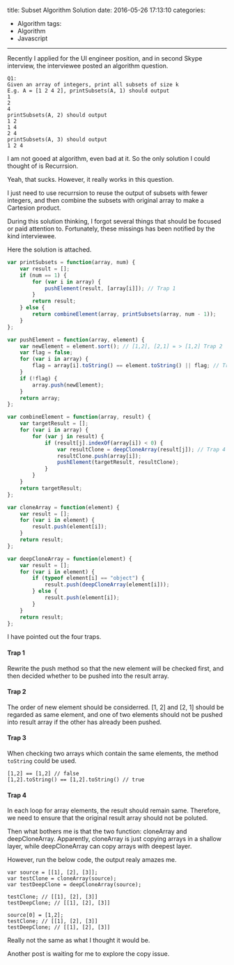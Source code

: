 title: Subset Algorithm Solution
date: 2016-05-26 17:13:10
categories:
- Algorithm
tags:
- Algorithm
- Javascript
---

Recently I applied for the UI engineer position, and in second Skype interview, the interviewee posted an algorithm question.

    Q1:
    Given an array of integers, print all subsets of size k
    E.g. A = [1 2 4 2], printSubsets(A, 1) should output
    1
    2
    4
    printSubsets(A, 2) should output
    1 2
    1 4
    2 4
    printSubsets(A, 3) should output
    1 2 4

<!--more-->

I am not gooed at algorithm, even bad at it. So the only solution I could thought of is Recurrsion.

Yeah, that sucks. However, it really works in this question.

I just need to use recurrsion to reuse the output of subsets with fewer integers, and then combine the subsets with original array to make a Cartesion product.

During this solution thinking, I forgot several things that should be focused or paid attention to. Fortunately, these missings has been notified by the kind interviewee.

Here the solution is attached.

```javascript
var printSubsets = function(array, num) {
    var result = [];
    if (num == 1) {
        for (var i in array) {
            pushElement(result, [array[i]]); // Trap 1
        }
        return result;
    } else {
        return combineElement(array, printSubsets(array, num - 1));
    }
};

var pushElement = function(array, element) {
    var newElement = element.sort(); // [1,2], [2,1] = > [1,2] Trap 2
    var flag = false;
    for (var i in array) {
        flag = array[i].toString() == element.toString() || flag; // Trap 3
    }
    if (!flag) {
        array.push(newElement);
    }
    return array;
};

var combineElement = function(array, result) {
    var targetResult = [];
    for (var i in array) {
        for (var j in result) {
            if (result[j].indexOf(array[i]) < 0) {
                var resultClone = deepCloneArray(result[j]); // Trap 4
                resultClone.push(array[i]);
                pushElement(targetResult, resultClone);
            }
        }
    }
    return targetResult;
};

var cloneArray = function(element) {
    var result = [];
    for (var i in element) {
        result.push(element[i]);
    }
    return result;
};

var deepCloneArray = function(element) {
    var result = [];
    for (var i in element) {
        if (typeof element[i] == "object") {
            result.push(deepCloneArray(element[i]));
        } else {
            result.push(element[i]);
        }
    }
    return result;
};
```

I have pointed out the four traps.

#### Trap 1

Rewrite the push method so that the new element will be checked first, and then decided whether to be pushed into the result array.

#### Trap 2

The order of new element should be considerred. [1, 2] and [2, 1] should be regarded as same element, and one of two elements should not be pushed into result array if the other has already been pushed.

#### Trap 3

When checking two arrays which contain the same elements, the method `toString` could be used.

    [1,2] == [1,2] // false
    [1,2].toString() == [1,2].toString() // true

#### Trap 4

In each loop for array elements, the result should remain same. Therefore, we need to ensure that the original result array should not be poluted.

Then what bothers me is that the two function: cloneArray and deepCloneArray. Apparently, cloneArray is just copying arrays in a shallow layer, while deepCloneArray can copy arrays with deepest layer.

However, run the below code, the output realy amazes me.

    var source = [[1], [2], [3]];
    var testClone = cloneArray(source);
    var testDeepClone = deepCloneArray(source);

    testClone; // [[1], [2], [3]]
    testDeepClone; // [[1], [2], [3]]

    source[0] = [1,2];
    testClone; // [[1], [2], [3]]
    testDeepClone; // [[1], [2], [3]]

Really not the same as what I thought it would be.

Another post is waiting for me to explore the copy issue.